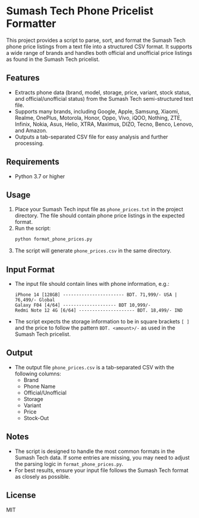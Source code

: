 # Sumash Tech Phone Pricelist Formatter

This project provides a script to parse, sort, and format the Sumash Tech phone price listings from a text file into a structured CSV format. It supports a wide range of brands and handles both official and unofficial price listings as found in the Sumash Tech pricelist.

## Features

- Extracts phone data (brand, model, storage, price, variant, stock status, and official/unofficial status) from the Sumash Tech semi-structured text file.
- Supports many brands, including Google, Apple, Samsung, Xiaomi, Realme, OnePlus, Motorola, Honor, Oppo, Vivo, iQOO, Nothing, ZTE, Infinix, Nokia, Asus, Helio, XTRA, Maximus, DIZO, Tecno, Benco, Lenovo, and Amazon.
- Outputs a tab-separated CSV file for easy analysis and further processing.

## Requirements

- Python 3.7 or higher

## Usage

1. Place your Sumash Tech input file as `phone_prices.txt` in the project directory. The file should contain phone price listings in the expected format.
2. Run the script:
   ```bash
   python format_phone_prices.py
   ```
3. The script will generate `phone_prices.csv` in the same directory.

## Input Format

- The input file should contain lines with phone information, e.g.:
  ```
  iPhone 14 [128GB] ----------------------- BDT. 71,999/- USA | 76,499/- Global
  Galaxy F04 [4/64] -------------------- BDT 10,999/-
  Redmi Note 12 4G [6/64] --------------------- BDT. 18,499/- IND
  ```
- The script expects the storage information to be in square brackets `[ ]` and the price to follow the pattern `BDT. <amount>/-` as used in the Sumash Tech pricelist.

## Output

- The output file `phone_prices.csv` is a tab-separated CSV with the following columns:
  - Brand
  - Phone Name
  - Official/Unofficial
  - Storage
  - Variant
  - Price
  - Stock-Out

## Notes

- The script is designed to handle the most common formats in the Sumash Tech data. If some entries are missing, you may need to adjust the parsing logic in `format_phone_prices.py`.
- For best results, ensure your input file follows the Sumash Tech format as closely as possible.

## License

MIT
